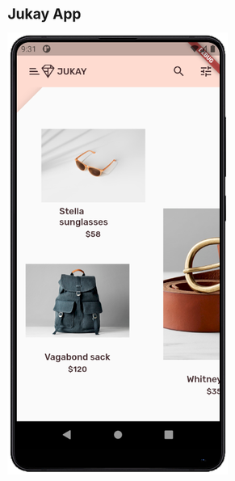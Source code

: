 # Jukay App
![alt text](https://raw.githubusercontent.com/johnmark14/Jukay_Shop_App/main/assets/images/jukay_app.png)